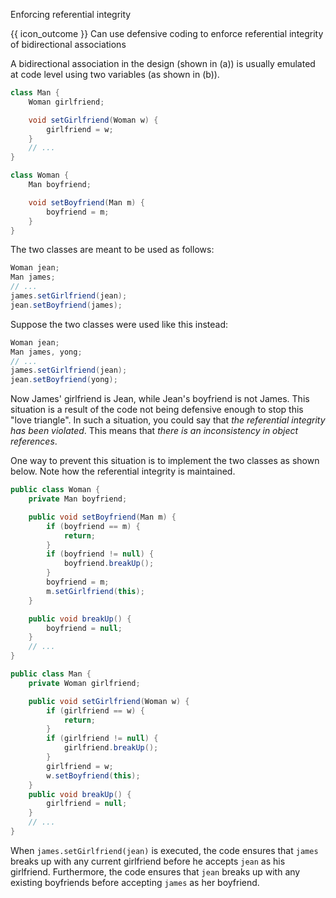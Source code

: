 <span id="title">Enforcing referential integrity</span>

<span id="prereqs"><panel src="../what/unit-inElsewhere-asFlat.md" boilerplate header="%%{{ icon_prereq }} Implementation → Error Handling → Defensive Programming → What%%" popup-url="{{ baseUrl }}/errorHandling/defensiveProgramming/what" /></span>

<span id="outcomes">{{ icon_outcome }} Can use defensive coding to enforce referential integrity of bidirectional associations</span>

<div id="body">

A bidirectional association in the design (shown in (a)) is usually emulated at code level using two variables (as shown in (b)).


<pic src="{{baseUrl}}/errorHandling/defensiveProgramming/referentialIntegrity/images/manWoman.png" height="140" />
<p/>

```java
class Man {
    Woman girlfriend;

    void setGirlfriend(Woman w) {
        girlfriend = w;
    }
    // ...
}
```

```java
class Woman {
    Man boyfriend;

    void setBoyfriend(Man m) {
        boyfriend = m;
    }
}
```

The two classes are meant to be used as follows:

```java
Woman jean;
Man james;
// ...
james.setGirlfriend(jean);
jean.setBoyfriend(james);
```
Suppose the two classes were used like this instead:

```java
Woman jean;
Man james, yong;
// ...
james.setGirlfriend(jean);
jean.setBoyfriend(yong);
```

Now James' girlfriend is Jean, while Jean's boyfriend is not James. This situation is a result of the code not being defensive enough to stop this "love triangle". In such a situation, you could say that _the referential integrity has been violated_. This means that _there is an inconsistency in object references_.

<pic src="{{baseUrl}}/errorHandling/defensiveProgramming/referentialIntegrity/images/woman.png" height="50" />
<p/>

One way to prevent this situation is to implement the two classes as shown below. Note how the referential integrity is maintained.

```java
public class Woman {
    private Man boyfriend;

    public void setBoyfriend(Man m) {
        if (boyfriend == m) {
            return;
        }
        if (boyfriend != null) {
            boyfriend.breakUp();
        }
        boyfriend = m;
        m.setGirlfriend(this);
    }

    public void breakUp() {
        boyfriend = null;
    }
    // ...
}
```

```java
public class Man {
    private Woman girlfriend;

    public void setGirlfriend(Woman w) {
        if (girlfriend == w) {
            return;
        }
        if (girlfriend != null) {
            girlfriend.breakUp();
        }
        girlfriend = w;
        w.setBoyfriend(this);
    }
    public void breakUp() {
        girlfriend = null;
    }
    // ...
}
```

When `james.setGirlfriend(jean)` is executed, the code ensures that `james` breaks up with any current girlfriend before he accepts `jean` as his girlfriend. Furthermore, the code ensures that `jean` breaks up with any existing boyfriends before accepting `james` as her boyfriend.

</div>

<div id="extras">
<include src="exercisesPanel.md" boilerplate/>
</div>
